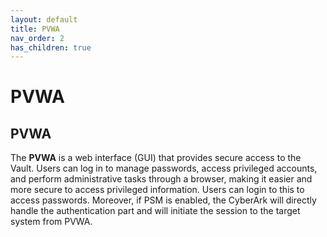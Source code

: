 ```yaml
---
layout: default
title: PVWA
nav_order: 2
has_children: true
---
```

# PVWA

## PVWA

The **PVWA** is a web interface (GUI) that provides secure access to the Vault. Users can log in to manage passwords, access privileged accounts, and perform administrative tasks through a browser, making it easier and more secure to access privileged information. Users can login to this to access passwords. Moreover, if PSM is enabled, the CyberArk will directly handle the authentication part and will initiate the session to the target system from PVWA.
